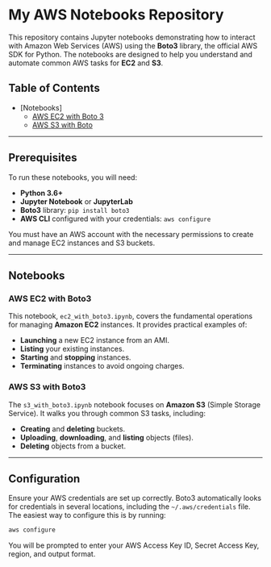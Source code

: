 # My AWS Notebooks Repository
This repository contains Jupyter notebooks demonstrating how to interact with Amazon Web Services (AWS) using the **Boto3** library, the official AWS SDK for Python. The notebooks are designed to help you understand and automate common AWS tasks for **EC2** and **S3**.

## Table of Contents

  - [Notebooks]
      - [AWS EC2 with Boto 3](./Notebooks/AWS%20EC2%20With%20Boto%203.ipynb)
      - [AWS S3 with Boto ](./Notebooks/AWS%20S3%20With%20Boto%203.ipynb)

-----

## Prerequisites

To run these notebooks, you will need:

  * **Python 3.6+**
  * **Jupyter Notebook** or **JupyterLab**
  * **Boto3** library: `pip install boto3`
  * **AWS CLI** configured with your credentials: `aws configure`

You must have an AWS account with the necessary permissions to create and manage EC2 instances and S3 buckets.

-----

## Notebooks

### AWS EC2 with Boto3

This notebook, `ec2_with_boto3.ipynb`, covers the fundamental operations for managing **Amazon EC2** instances. It provides practical examples of:

  * **Launching** a new EC2 instance from an AMI.
  * **Listing** your existing instances.
  * **Starting** and **stopping** instances.
  * **Terminating** instances to avoid ongoing charges.

### AWS S3 with Boto3

The `s3_with_boto3.ipynb` notebook focuses on **Amazon S3** (Simple Storage Service). It walks you through common S3 tasks, including:

  * **Creating** and **deleting** buckets.
  * **Uploading**, **downloading**, and **listing** objects (files).
  * **Deleting** objects from a bucket.

-----

## Configuration

Ensure your AWS credentials are set up correctly. Boto3 automatically looks for credentials in several locations, including the `~/.aws/credentials` file. The easiest way to configure this is by running:

```bash
aws configure
```

You will be prompted to enter your AWS Access Key ID, Secret Access Key, region, and output format.